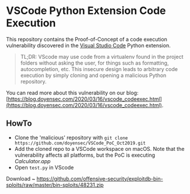 # VSCode Python Extension Code Execution

This repository contains the Proof-of-Concept of a code execution vulnerability discovered in the [Visual Studio Code](https://code.visualstudio.com/) Python extension.

>TL;DR: VScode may use code from a virtualenv found in the project folders without asking the user, for things such as formatting, autocompletion, etc. This insecure design leads to arbitrary code execution by simply cloning and opening a malicious Python repository.

You can read more about this vulnerability on our blog: [https://blog.doyensec.com/2020/03/16/vscode_codeexec.html](https://blog.doyensec.com/2020/03/16/vscode_codeexec.html).

## HowTo

- Clone the 'malicious' repository with `git clone https://github.com/doyensec/VSCode_PoC_Oct2019.git`
- Add the cloned repo to a VSCode workspace on macOS. Note that the vulnerability affects all platforms, but the PoC is executing *Calculator.app*
- Open `test.py` in VScode


Download ~ https://github.com/offensive-security/exploitdb-bin-sploits/raw/master/bin-sploits/48231.zip